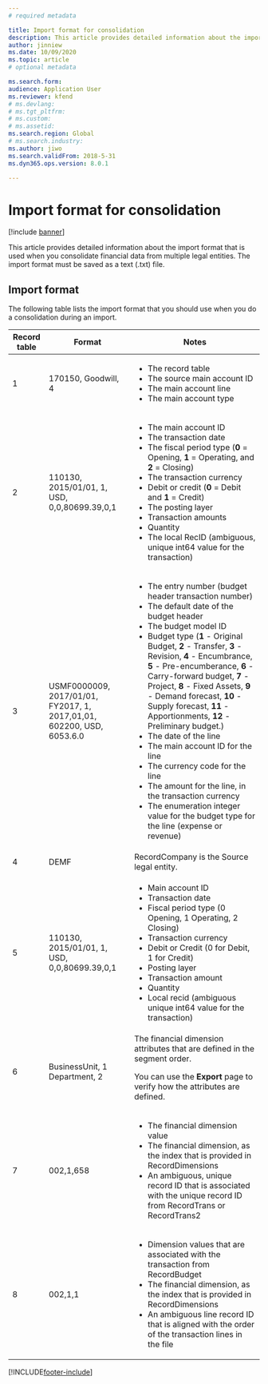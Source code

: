 ```yaml
---
# required metadata

title: Import format for consolidation
description: This article provides detailed information about the import format that is used when you consolidate financial data from multiple legal entities.
author: jinniew
ms.date: 10/09/2020
ms.topic: article
# optional metadata

ms.search.form: 
audience: Application User
ms.reviewer: kfend
# ms.devlang: 
# ms.tgt_pltfrm: 
# ms.custom: 
# ms.assetid: 
ms.search.region: Global
# ms.search.industry: 
ms.author: jiwo
ms.search.validFrom: 2018-5-31
ms.dyn365.ops.version: 8.0.1

---
```


# Import format for consolidation

[!include [banner](../includes/banner.md)]

This article provides detailed information about the import format that is used when you consolidate financial data from multiple legal entities. The import format must be saved as a text (.txt) file.

## Import format

The following table lists the import format that you should use when you do a consolidation during an import.

| Record table | Format | Notes |
|--------------|---------|-------|
| 1            | 170150, Goodwill, 4 | <ul><li>The record table</li><li>The source main account ID</li><li>The main account line</li><li>The main account type</li></ul> |
| 2            | 110130, 2015/01/01, 1, USD, 0,0,80699.39,0,1 | <ul><li>The main account ID</li><li>The transaction date</li><li>The fiscal period type (**0** = Opening, **1** = Operating, and **2** = Closing)</li><li>The transaction currency</li><li>Debit or credit (**0** = Debit and **1** = Credit)</li><li>The posting layer</li><li>Transaction amounts</li><li>Quantity</li><li>The local RecID (ambiguous, unique int64 value for the transaction)</li></ul> |
| 3            | USMF0000009, 2017/01/01, FY2017, 1, 2017,01,01, 602200, USD, 6053.6.0 | <ul><li>The entry number (budget header transaction number)</li><li>The default date of the budget header</li><li>The budget model ID</li><li>Budget type (**1** - Original Budget, **2** - Transfer, **3** - Revision, **4** - Encumbrance, **5** - Pre-encumberance, **6** - Carry-forward budget, **7** - Project, **8** - Fixed Assets, **9** - Demand forecast, **10** - Supply forecast, **11** - Apportionments, **12** - Preliminary budget.)</li><li>The date of the line</li><li>The main account ID for the line</li><li>The currency code for the line</li><li>The amount for the line, in the transaction currency</li><li>The enumeration integer value for the budget type for the line (expense or revenue)</li></ul> |
| 4            | DEMF | RecordCompany is the Source legal entity. |
| 5            | 110130, 2015/01/01, 1, USD, 0,0,80699.39,0,1 | <ul><li>Main account ID</li><li>Transaction date</li><li>Fiscal period type (0 Opening, 1 Operating, 2 Closing)</li><li>Transaction currency</li><li>Debit or Credit (0 for Debit, 1 for Credit)</li><li>Posting layer</li><li>Transaction amount</li><li>Quantity</li><li>Local recid (ambiguous unique int64 value for the transaction)</li></ul>  |
| 6            | BusinessUnit, 1 Department, 2 | The financial dimension attributes that are defined in the segment order.<p>You can use the **Export** page to verify how the attributes are defined.</p> |
| 7            | 002,1,658 | <ul><li>The financial dimension value</li><li>The financial dimension, as the index that is provided in RecordDimensions</li><li>An ambiguous, unique record ID that is associated with the unique record ID from RecordTrans or RecordTrans2</li></ul> |
| 8            | 002,1,1 | <ul><li>Dimension values that are associated with the transaction from RecordBudget</li><li>The financial dimension, as the index that is provided in RecordDimensions</li><li>An ambiguous line record ID that is aligned with the order of the transaction lines in the file</li></ul> |


[!INCLUDE[footer-include](../../includes/footer-banner.md)]
